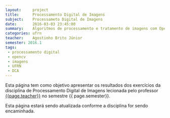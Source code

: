 ```yaml
---
layout:     project
title:      Processamento Digital de Imagens
subject:    Processameto Digital de Imagens
date:       2016-03-03 23:45:00
summary:    Algoritmos de processamento e tratamento de imagens com OpenCV
categories: ufrn
teacher:    Agostinho Brito Júnior
semester: 2016.1
tags:
 - processamento digital
 - opencv
 - imagens
 - UFRN
 - DCA
---
```

Esta página tem como objetivo apresentar os resultados dos exercícios da disciplina de Processamento Digital de Imagens
lecionada pelo professor [{{page.teacher}}][1] no semestre {{ page.semester}}.

Esta página estará sendo atualizada conforme a disciplina for sendo encaminhada.

[1]: http://agostinhobritojr.github.io/